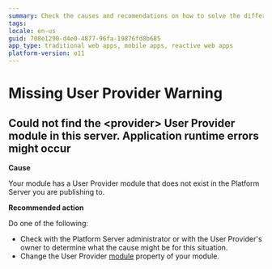 ```yaml
---
summary: Check the causes and recomendations on how to solve the different Missing User Provider TrueChange warnings.
tags:
locale: en-us
guid: 708e1290-d4e0-4877-96fa-19876fd8b685
app_type: traditional web apps, mobile apps, reactive web apps
platform-version: o11
---
```


# Missing User Provider Warning

## Could not find the &lt;provider> User Provider module in this server. Application runtime errors might occur

**Cause**

Your module has a User Provider module that does not exist in the Platform Server you are publishing to.

**Recommended action**

Do one of the following:

* Check with the Platform Server administrator or with the User Provider's owner to determine what the cause might be for this situation.
* Change the User Provider [module](../../../ref/lang/auto/class-module.md) property of your module.
